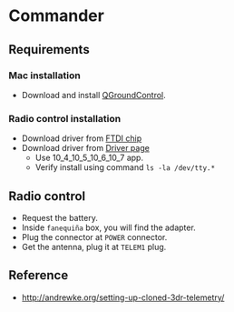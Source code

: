 # Commander

## Requirements

### Mac installation

- Download and install [QGroundControl](http://qgroundcontrol.com/downloads).

### Radio control installation

- Download driver from [FTDI chip](http://www.ftdichip.com/Drivers/VCP.htm)
- Download driver from [Driver page](https://www.silabs.com/products/development-tools/software/usb-to-uart-bridge-vcp-drivers)
    - Use 10_4_10_5_10_6_10_7 app.
    - Verify install using command `ls -la /dev/tty.*`
    
    
## Radio control

- Request the battery.
- Inside `fanequiña` box, you will find the adapter.
- Plug the connector at `POWER` connector.
- Get the antenna, plug it at `TELEM1` plug.

## Reference
- http://andrewke.org/setting-up-cloned-3dr-telemetry/
